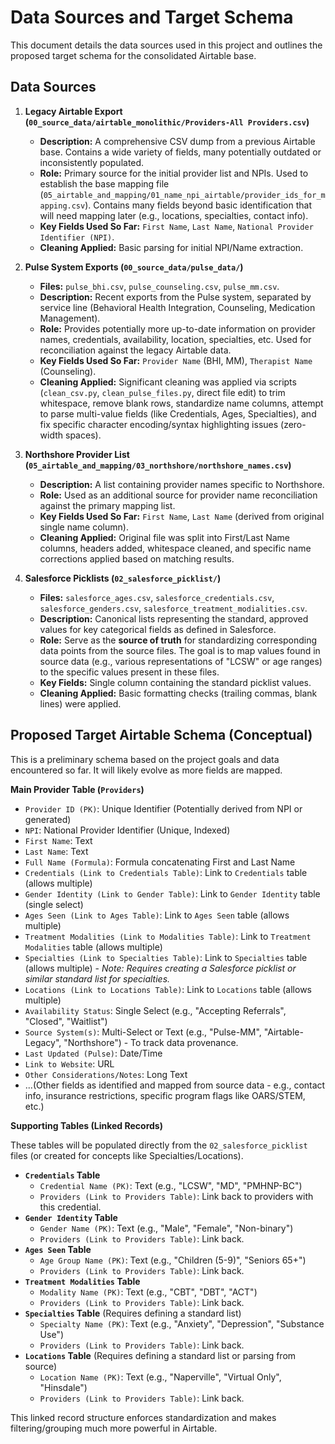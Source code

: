 # Data Sources and Target Schema

This document details the data sources used in this project and outlines the proposed target schema for the consolidated Airtable base.

## Data Sources

1.  **Legacy Airtable Export (`00_source_data/airtable_monolithic/Providers-All Providers.csv`)**
    *   **Description:** A comprehensive CSV dump from a previous Airtable base. Contains a wide variety of fields, many potentially outdated or inconsistently populated.
    *   **Role:** Primary source for the initial provider list and NPIs. Used to establish the base mapping file (`05_airtable_and_mapping/01_name_npi_airtable/provider_ids_for_mapping.csv`). Contains many fields beyond basic identification that will need mapping later (e.g., locations, specialties, contact info).
    *   **Key Fields Used So Far:** `First Name`, `Last Name`, `National Provider Identifier (NPI)`.
    *   **Cleaning Applied:** Basic parsing for initial NPI/Name extraction.

2.  **Pulse System Exports (`00_source_data/pulse_data/`)**
    *   **Files:** `pulse_bhi.csv`, `pulse_counseling.csv`, `pulse_mm.csv`.
    *   **Description:** Recent exports from the Pulse system, separated by service line (Behavioral Health Integration, Counseling, Medication Management).
    *   **Role:** Provides potentially more up-to-date information on provider names, credentials, availability, location, specialties, etc. Used for reconciliation against the legacy Airtable data.
    *   **Key Fields Used So Far:** `Provider Name` (BHI, MM), `Therapist Name` (Counseling).
    *   **Cleaning Applied:** Significant cleaning was applied via scripts (`clean_csv.py`, `clean_pulse_files.py`, direct file edit) to trim whitespace, remove blank rows, standardize name columns, attempt to parse multi-value fields (like Credentials, Ages, Specialties), and fix specific character encoding/syntax highlighting issues (zero-width spaces).

3.  **Northshore Provider List (`05_airtable_and_mapping/03_northshore/northshore_names.csv`)**
    *   **Description:** A list containing provider names specific to Northshore.
    *   **Role:** Used as an additional source for provider name reconciliation against the primary mapping list.
    *   **Key Fields Used So Far:** `First Name`, `Last Name` (derived from original single name column).
    *   **Cleaning Applied:** Original file was split into First/Last Name columns, headers added, whitespace cleaned, and specific name corrections applied based on matching results.

4.  **Salesforce Picklists (`02_salesforce_picklist/`)**
    *   **Files:** `salesforce_ages.csv`, `salesforce_credentials.csv`, `salesforce_genders.csv`, `salesforce_treatment_modialities.csv`.
    *   **Description:** Canonical lists representing the standard, approved values for key categorical fields as defined in Salesforce.
    *   **Role:** Serve as the **source of truth** for standardizing corresponding data points from the source files. The goal is to map values found in source data (e.g., various representations of "LCSW" or age ranges) to the specific values present in these files.
    *   **Key Fields:** Single column containing the standard picklist values.
    *   **Cleaning Applied:** Basic formatting checks (trailing commas, blank lines) were applied.

## Proposed Target Airtable Schema (Conceptual)

This is a preliminary schema based on the project goals and data encountered so far. It will likely evolve as more fields are mapped.

**Main Provider Table (`Providers`)**

*   `Provider ID (PK)`: Unique Identifier (Potentially derived from NPI or generated)
*   `NPI`: National Provider Identifier (Unique, Indexed)
*   `First Name`: Text
*   `Last Name`: Text
*   `Full Name (Formula)`: Formula concatenating First and Last Name
*   `Credentials (Link to Credentials Table)`: Link to `Credentials` table (allows multiple)
*   `Gender Identity (Link to Gender Table)`: Link to `Gender Identity` table (single select)
*   `Ages Seen (Link to Ages Table)`: Link to `Ages Seen` table (allows multiple)
*   `Treatment Modalities (Link to Modalities Table)`: Link to `Treatment Modalities` table (allows multiple)
*   `Specialties (Link to Specialties Table)`: Link to `Specialties` table (allows multiple) - *Note: Requires creating a Salesforce picklist or similar standard list for specialties.*
*   `Locations (Link to Locations Table)`: Link to `Locations` table (allows multiple)
*   `Availability Status`: Single Select (e.g., "Accepting Referrals", "Closed", "Waitlist")
*   `Source System(s)`: Multi-Select or Text (e.g., "Pulse-MM", "Airtable-Legacy", "Northshore") - To track data provenance.
*   `Last Updated (Pulse)`: Date/Time
*   `Link to Website`: URL
*   `Other Considerations/Notes`: Long Text
*   ...(Other fields as identified and mapped from source data - e.g., contact info, insurance restrictions, specific program flags like OARS/STEM, etc.)

**Supporting Tables (Linked Records)**

These tables will be populated directly from the `02_salesforce_picklist` files (or created for concepts like Specialties/Locations).

*   **`Credentials` Table**
    *   `Credential Name (PK)`: Text (e.g., "LCSW", "MD", "PMHNP-BC")
    *   `Providers (Link to Providers Table)`: Link back to providers with this credential.
*   **`Gender Identity` Table**
    *   `Gender Name (PK)`: Text (e.g., "Male", "Female", "Non-binary")
    *   `Providers (Link to Providers Table)`: Link back.
*   **`Ages Seen` Table**
    *   `Age Group Name (PK)`: Text (e.g., "Children (5-9)", "Seniors 65+")
    *   `Providers (Link to Providers Table)`: Link back.
*   **`Treatment Modalities` Table**
    *   `Modality Name (PK)`: Text (e.g., "CBT", "DBT", "ACT")
    *   `Providers (Link to Providers Table)`: Link back.
*   **`Specialties` Table** (Requires defining a standard list)
    *   `Specialty Name (PK)`: Text (e.g., "Anxiety", "Depression", "Substance Use")
    *   `Providers (Link to Providers Table)`: Link back.
*   **`Locations` Table** (Requires defining a standard list or parsing from source)
    *   `Location Name (PK)`: Text (e.g., "Naperville", "Virtual Only", "Hinsdale")
    *   `Providers (Link to Providers Table)`: Link back.

This linked record structure enforces standardization and makes filtering/grouping much more powerful in Airtable. 